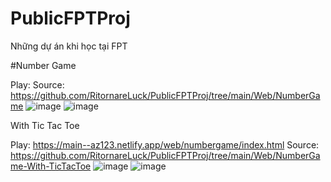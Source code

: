 # PublicFPTProj
Những dự án khi học tại FPT

#Number Game

Play: 
Source: https://github.com/RitornareLuck/PublicFPTProj/tree/main/Web/NumberGame
![image](https://github.com/RitornareLuck/PublicFPTProj/assets/94127994/f954a4cf-6dea-482c-bc48-7bd62084104f)
![image](https://github.com/RitornareLuck/PublicFPTProj/assets/94127994/0e15c9dc-2702-4c51-9907-459b7790ef52)

With Tic Tac Toe

Play: https://main--az123.netlify.app/web/numbergame/index.html
Source: https://github.com/RitornareLuck/PublicFPTProj/tree/main/Web/NumberGame-With-TicTacToe
![image](https://github.com/RitornareLuck/PublicFPTProj/assets/94127994/ecd2a1b9-2ea5-42ef-8aaa-b5ccf16e28ff)
![image](https://github.com/RitornareLuck/PublicFPTProj/assets/94127994/0a53ec97-c93b-4b65-90e3-15e097ba53d2)
